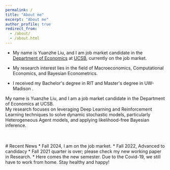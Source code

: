 ```yaml
---
permalink: /
title: "About me"
excerpt: "About me"
author_profile: true
redirect_from: 
  - /about/
  - /about.html
---
```



* My name is Yuanzhe Liu, and I am job market candidate in the [Department of Economics](https://www.econ.ucsb.edu/) at [UCSB](https://www.ucsb.edu/), currently on the job market.
<!--* Here is my CV: [Curriculum Vitae](/files/CV.pdf).-->

* My research interest lies in the field of Macroeconomics, Computational Economics, and Bayesian Econometrics. 

* I received my Bachelor's degree in RIT and Master's degree in UW-Madison .

My name is Yuanzhe Liu, and I am a job market candidate in the Department of Economics at UCSB.  
My research focuses on leveraging Deep Learning and Reinforcement Learning techniques to solve dynamic stochastic models, particularly Heterogeneous Agent models, and applying likelihood-free Bayesian inference.


<!--<div align="center">-->
 <!--   <img src="/images/siggraph2019.jpg" width="280"/>-->
<!--   <iframe src="https://drive.google.com/file/d/1HimzV16RnBVuyyouuNFE_IFXTsDnctPx/preview" width="280" height="373" style="border: none"></iframe> -->
<!--   <img src="https://drive.google.com/uc?id=1HimzV16RnBVuyyouuNFE_IFXTsDnctPx" width="280"/>-->
<!--</div>-->
<!--<div align="center">-->
<!--  2019 Siggraph @ Los Angeles, with my idol Lay Zhang.-->
<!--</div>-->


<br/>
<br/>
# Recent News
* Fall 2024, I am on the job market.
* Fall 2022, Advanced to candidacy
* Fall 2021 quarter is over; please check my new working paper in Research. 
* Here comes the new semester. Due to the Covid-19, we still have to work from home. Stay healthy and happy!
